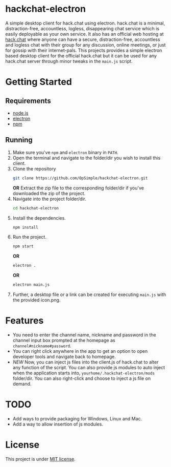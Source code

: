 hackchat-electron
=================

A simple desktop client for hack.chat using electron.
hack.chat is a minimal, distraction-free, accountless, logless, disappearing chat service which is easily deployable as your own service.
It also has an official web hosting at [hack.chat](https://hack.chat) where anyone can have a secure, distraction-free, accountless and logless chat with their group for any discussion, online meetings, or just for gossip with their internet-pals.
This projects provides a simple electron based desktop client for the official hack.chat but it can be used for any hack.chat server through minor tweaks in the `main.js` script.

Getting Started
===============

## Requirements
- [node.js](https://nodejs.org)
- [electron](https://electronjs.org/)
- [npm](https://github.com/npm/cli)

## Running

1. Make sure you've `npm` and `electron` binary in `PATH`.
1. Open the terminal and navigate to the folder/dir you wish to install this client.
1. Clone the repository
    ```bash
    git clone https://github.com/OpSimple/hackchat-electron.git
    ```
    **OR** Extract the zip file to the corresponding folder/dir if you've downloaded the zip of   the project.
1. Navigate into the project folder/dir.
   ```bash
   cd hackchat-electron
   ```
1. Install the dependencies.
   ```bash
   npm install
   ```
1. Run the project.
   ```bash
   npm start
   ```
   **OR**
   ```bash
   electron .
   ```  
   **OR**
   ```bash
   electron main.js
   ```
1. Further, a desktop file or a link can be created for executing `main.js` with the provided icon.png.


Features
========

- You need to enter the channel name, nickname and password in the channel input box prompted at the homepage as `channel#nickname#password`.
- You can right click anywhere in the app to get an option to open developer tools and navigate back to homepage.
- *NEW* Now, you can inject js files into the client.js of hack.chat to alter any function of the script. You can also provide js modules to auto inject when the application starts into, `yourhome/.hackchat-electron/mods` folder/dir. You can also right-click and choose to inject a js  file on demand.


TODO
====

- Add ways to provide packaging for Windows, Linux and Mac.
- Add a way to allow insertion of js modules.

License
=======

This project is under [MIT license](LICENSE).
